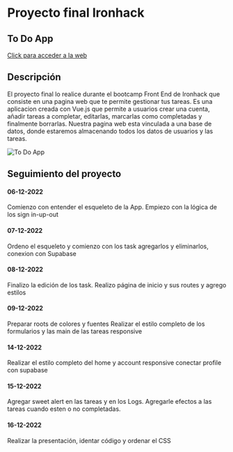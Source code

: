 # Proyecto final Ironhack

## To Do App

[Click para acceder a la web](https://final-project-teal.vercel.app/inicio)

## Descripción

El proyecto final lo realice durante el bootcamp Front End de Ironhack que consiste en una pagina web que te permite gestionar tus tareas. Es una aplicacion creada con Vue.js que permite a usuarios crear una cuenta, añadir tareas a completar, editarlas, marcarlas como completadas y finalmente borrarlas. Nuestra pagina web esta vinculada a una base de datos, donde estaremos almacenando todos los datos de usuarios y las tareas.

![To Do App](../Captura%20de%20pantalla%202022-12-23%20153500.png)

## Seguimiento del proyecto

#### 06-12-2022

Comienzo con entender el esqueleto de la App. Empiezo con la lógica de los sign in-up-out

#### 07-12-2022

Ordeno el esqueleto y comienzo con los task agregarlos y eliminarlos, conexion con Supabase

#### 08-12-2022

Finalizo la edición de los task. Realizo página de inicio y sus routes y agrego estilos

#### 09-12-2022

Preparar roots de colores y fuentes
Realizar el estilo completo de los formularios y las main de las tareas responsive

#### 14-12-2022

Realizar el estilo completo del home y account responsive
conectar profile con supabase

#### 15-12-2022

Agregar sweet alert en las tareas y en los Logs. Agregarle efectos a las tareas cuando esten o no completadas.

#### 16-12-2022

Realizar la presentación, identar código y ordenar el CSS
